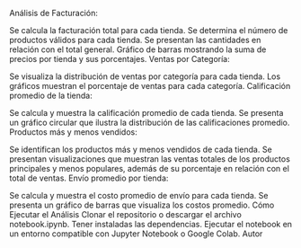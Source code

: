 Análisis de Facturación:

Se calcula la facturación total para cada tienda.
Se determina el número de productos válidos para cada tienda.
Se presentan las cantidades en relación con el total general.
Gráfico de barras mostrando la suma de precios por tienda y sus porcentajes.
Ventas por Categoría:

Se visualiza la distribución de ventas por categoría para cada tienda.
Los gráficos muestran el porcentaje de ventas para cada categoría.
Calificación promedio de la tienda:

Se calcula y muestra la calificación promedio de cada tienda.
Se presenta un gráfico circular que ilustra la distribución de las calificaciones promedio.
Productos más y menos vendidos:

Se identifican los productos más y menos vendidos de cada tienda.
Se presentan visualizaciones que muestran las ventas totales de los productos principales y menos populares, además de su porcentaje en relación con el total de ventas.
Envío promedio por tienda:

Se calcula y muestra el costo promedio de envío para cada tienda.
Se presenta un gráfico de barras que visualiza los costos promedio.
Cómo Ejecutar el Análisis
Clonar el repositorio o descargar el archivo notebook.ipynb.
Tener instaladas las dependencias.
Ejecutar el notebook en un entorno compatible con Jupyter Notebook o Google Colab.
Autor
